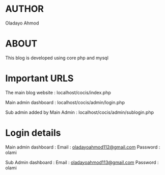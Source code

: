 # AUTHOR

Oladayo Ahmod

# ABOUT

This blog is developed using core php and mysql

# Important URLS

The main blog website : localhost/cocis/index.php

Main admin dashboard : localhost/cocis/admin/login.php

Sub admin added by Main Admin : localhost/cocis/admin/sublogin.php

# Login details

Main admin dashboard : Email : oladayoahmod112@gmail.com
Password : olami

Sub Admin dashboard : Email : oladayoahmod113@gmail.com
Password : olami
